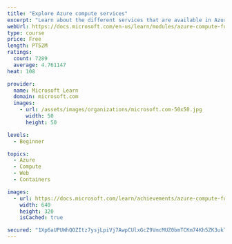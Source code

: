 ```yaml
---
title: "Explore Azure compute services"
excerpt: "Learn about the different services that are available in Azure Compute."
webUrl: https://docs.microsoft.com/en-us/learn/modules/azure-compute-fundamentals/
type: course
price: Free
length: PT52M
ratings:
  count: 7289
  average: 4.761147
heat: 108

provider:
  name: Microsoft Learn
  domain: microsoft.com
  images:
    - url: /assets/images/organizations/microsoft.com-50x50.jpg
      width: 50
      height: 50

levels:
  - Beginner

topics:
  - Azure
  - Compute
  - Web
  - Containers

images:
  - url: https://docs.microsoft.com/learn/achievements/azure-compute-fundamentals-social.png
    width: 640
    height: 320
    isCached: true

secured: "1Xp6aUPUWhQOZItz7ysjLpiVj7AwpCUlxGcZ9VmcMUZ0bmTCKm74Kh5ZK3ukTPGYy9Zea3f419p6D1BgMOxgJg+bwL955KTAgXn+AcmELyPzenYNohmQIsv4y7QCLR/eUnxH1IKPXYjxlOa9CfLrr0hvwOnWbhQpts4uKBkfX7/aAHB4Jy0BR/tAX/WTX723JktuBBSma4xhO3tr9Dev402POYpshE9ok4LhUYnQUzsAN+UOCip1zMG658Z5d/WicHqqNyl6Sr8LY/Jt4XDOah2bd3YOEgykyR3UdqjNJC/bwEgnOpqnw+9DZLzXanXMwa04Mo1cXpZCmQKY0S0jaqAm+IAgoHfnLmjyun9Gn9w8q/sCY9/20/v2d6zgeSq7PiN+ROrK8Cqr+r0OL9x+u4XSABphENLwkEqWOs0waJo=;EOAyqlBlB9JGU1gLouhYug=="
---
```


